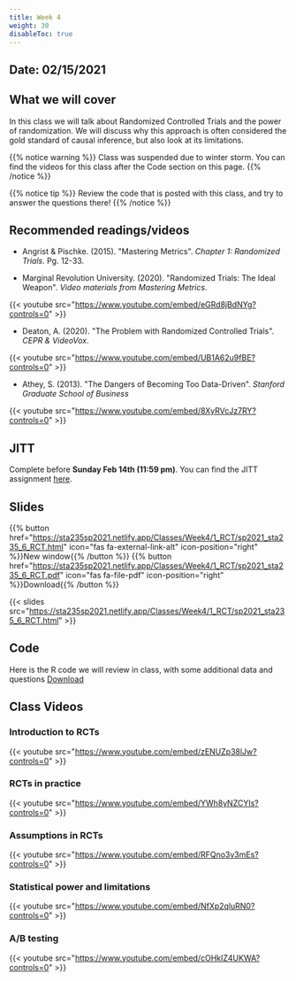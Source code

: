 ```yaml
---
title: Week 4
weight: 30
disableToc: true
---
```


## Date: 02/15/2021

## What we will cover

In this class we will talk about Randomized Controlled Trials and the power of randomization. We will discuss why this approach is often considered the gold standard of causal inference, but also look at its limitations.

{{% notice warning %}}
Class was suspended due to winter storm. You can find the videos for this class after the Code section on this page.
{{% /notice %}}

{{% notice tip %}}
Review the code that is posted with this class, and try to answer the questions there!
{{% /notice %}}

## Recommended readings/videos

- Angrist & Pischke. (2015). "Mastering Metrics". *Chapter 1: Randomized Trials*. Pg. 12-33. 

- Marginal Revolution University. (2020). "Randomized Trials: The Ideal Weapon". *Video materials from Mastering Metrics*.

{{< youtube src="https://www.youtube.com/embed/eGRd8jBdNYg?controls=0" >}}

- Deaton, A. (2020). "The Problem with Randomized Controlled Trials". *CEPR & VideoVox*.

{{< youtube src="https://www.youtube.com/embed/UB1A62u9fBE?controls=0" >}}

- Athey, S. (2013). "The Dangers of Becoming Too Data-Driven". *Stanford Graduate School of Business*

{{< youtube src="https://www.youtube.com/embed/8XyRVcJz7RY?controls=0" >}}

## JITT

Complete before **Sunday Feb 14th (11:59 pm)**. You can find the JITT assignment [here](https://forms.gle/1SgszNv9Ny3HLFQq6).

## Slides

{{% button href="https://sta235sp2021.netlify.app/Classes/Week4/1_RCT/sp2021_sta235_6_RCT.html" icon="fas fa-external-link-alt" icon-position="right" %}}New window{{% /button %}} {{% button href="https://sta235sp2021.netlify.app/Classes/Week4/1_RCT/sp2021_sta235_6_RCT.pdf" icon="fas fa-file-pdf" icon-position="right" %}}Download{{% /button %}} 

{{< slides src="https://sta235sp2021.netlify.app/Classes/Week4/1_RCT/sp2021_sta235_6_RCT.html" >}}

## Code

Here is the R code we will review in class, with some additional data and questions <a onclick="ga('send', 'event', 'External-Link','click','code4','0','Link');" href="https://raw.githubusercontent.com/maibennett/sta235sp2021/main/exampleSite/content/Classes/Week4/code/sp2021_sta235_6_RCT.R" target="_blank" class="btn btn-default">Download<i class="fas fa-code"></i></a>


## Class Videos

### Introduction to RCTs

{{< youtube src="https://www.youtube.com/embed/zENUZp38lJw?controls=0" >}}

### RCTs in practice

{{< youtube src="https://www.youtube.com/embed/YWh8yNZCYIs?controls=0" >}}

### Assumptions in RCTs

{{< youtube src="https://www.youtube.com/embed/RFQno3v3mEs?controls=0" >}}

### Statistical power and limitations

{{< youtube src="https://www.youtube.com/embed/NfXp2qluRN0?controls=0" >}}

### A/B testing

{{< youtube src="https://www.youtube.com/embed/cOHkIZ4UKWA?controls=0" >}}